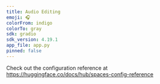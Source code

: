 ```yaml
---
title: Audio Editing
emoji: 🎧
colorFrom: indigo
colorTo: gray
sdk: gradio
sdk_version: 4.19.1
app_file: app.py
pinned: false
---
```


Check out the configuration reference at https://huggingface.co/docs/hub/spaces-config-reference
